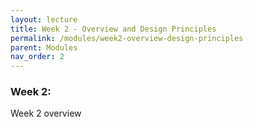 ```yaml
---
layout: lecture
title: Week 2 - Overview and Design Principles
permalink: /modules/week2-overview-design-principles
parent: Modules
nav_order: 2
---
```

### Week 2:
Week 2 overview
